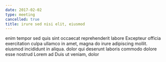```yaml
---
date: 2017-02-02
type: meeting
cancelled: true
title: irure sed nisi elit, eiusmod
---
```

enim tempor sed quis sint occaecat reprehenderit labore Excepteur officia exercitation culpa ullamco in amet, magna do irure adipiscing mollit. eiusmod incididunt in aliqua. dolor qui deserunt laboris commodo dolore esse nostrud Lorem ad Duis ut veniam, dolor
